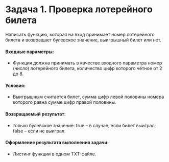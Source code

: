 # Задача 1. Проверка лотерейного билета
Написать функцию, которая на вход принимает номер лотерейного билета и возвращает булевское значение, выигрышный билет или нет.

#### Входные параметры:
-  Функция должна принимать в качестве входного параметра номер (число) лотерейного билета, количество цифр которого чётное от 2 до 8.
#### Условия:
- Выигрышным считается билет, сумма цифр левой половины номера которого равна сумме цифр правой половины.
#### Возвращаемый результат:
- только булевское значение: true – в случае, если билет выиграл; false – если не выиграл.
#### Оформление результата выполнения задачи:
- Листинг функции в одном TXT-файле.
